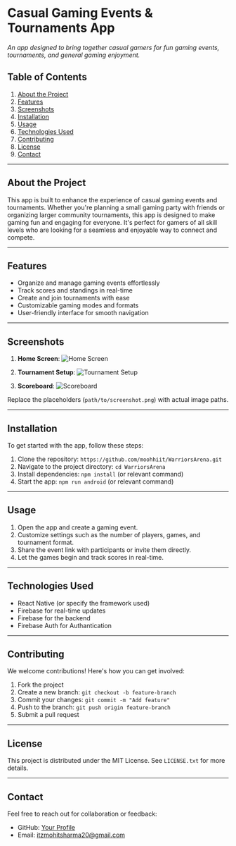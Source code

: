 # Casual Gaming Events & Tournaments App

_An app designed to bring together casual gamers for fun gaming events, tournaments, and general gaming enjoyment._

## Table of Contents
1. [About the Project](#about-the-project)
2. [Features](#features)
3. [Screenshots](#screenshots)
4. [Installation](#installation)
5. [Usage](#usage)
6. [Technologies Used](#technologies-used)
7. [Contributing](#contributing)
8. [License](#license)
9. [Contact](#contact)

---

## About the Project

This app is built to enhance the experience of casual gaming events and tournaments. Whether you're planning a small gaming party with friends or organizing larger community tournaments, this app is designed to make gaming fun and engaging for everyone. It's perfect for gamers of all skill levels who are looking for a seamless and enjoyable way to connect and compete.

---

## Features

- Organize and manage gaming events effortlessly
- Track scores and standings in real-time
- Create and join tournaments with ease
- Customizable gaming modes and formats
- User-friendly interface for smooth navigation

---

## Screenshots

1. **Home Screen**:
   ![Home Screen](path/to/home_screen.png)

2. **Tournament Setup**:
   ![Tournament Setup](path/to/tournament_setup.png)

3. **Scoreboard**:
   ![Scoreboard](path/to/scoreboard.png)

Replace the placeholders (`path/to/screenshot.png`) with actual image paths.

---

## Installation

To get started with the app, follow these steps:
1. Clone the repository: `https://github.com/moohhiit/WarriorsArena.git`
2. Navigate to the project directory: `cd WarriorsArena`
3. Install dependencies: `npm install` (or relevant command)
4. Start the app: `npm run android` (or relevant command)

---

## Usage

1. Open the app and create a gaming event.
2. Customize settings such as the number of players, games, and tournament format.
3. Share the event link with participants or invite them directly.
4. Let the games begin and track scores in real-time.

---

## Technologies Used

- React Native (or specify the framework used)
- Firebase for real-time updates
- Firebase for the backend
- Firebase Auth for Authantication 

---

## Contributing

We welcome contributions! Here's how you can get involved:
1. Fork the project
2. Create a new branch: `git checkout -b feature-branch`
3. Commit your changes: `git commit -m "Add feature"`
4. Push to the branch: `git push origin feature-branch`
5. Submit a pull request

---

## License

This project is distributed under the MIT License. See `LICENSE.txt` for more details.

---

## Contact

Feel free to reach out for collaboration or feedback:
- GitHub: [Your Profile](https://github.com/your-username)
- Email: itzmohitsharma20@gmail.com
